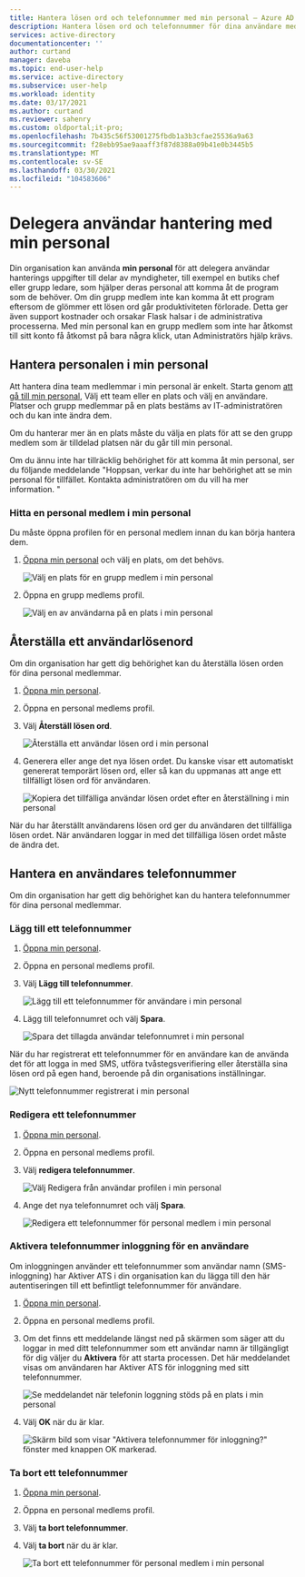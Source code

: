 ```yaml
---
title: Hantera lösen ord och telefonnummer med min personal – Azure AD | Microsoft Docs
description: Hantera lösen ord och telefonnummer för dina användare med min personal
services: active-directory
documentationcenter: ''
author: curtand
manager: daveba
ms.topic: end-user-help
ms.service: active-directory
ms.subservice: user-help
ms.workload: identity
ms.date: 03/17/2021
ms.author: curtand
ms.reviewer: sahenry
ms.custom: oldportal;it-pro;
ms.openlocfilehash: 7b435c56f53001275fbdb1a3b3cfae25536a9a63
ms.sourcegitcommit: f28ebb95ae9aaaff3f87d8388a09b41e0b3445b5
ms.translationtype: MT
ms.contentlocale: sv-SE
ms.lasthandoff: 03/30/2021
ms.locfileid: "104583606"
---
```

# <a name="delegate-user-management-with-my-staff"></a>Delegera användar hantering med min personal

Din organisation kan använda **min personal** för att delegera användar hanterings uppgifter till delar av myndigheter, till exempel en butiks chef eller grupp ledare, som hjälper deras personal att komma åt de program som de behöver. Om din grupp medlem inte kan komma åt ett program eftersom de glömmer ett lösen ord går produktiviteten förlorade. Detta ger även support kostnader och orsakar Flask halsar i de administrativa processerna.  Med min personal kan en grupp medlem som inte har åtkomst till sitt konto få åtkomst på bara några klick, utan Administratörs hjälp krävs.

## <a name="manage-your-staff-in-my-staff"></a>Hantera personalen i min personal

Att hantera dina team medlemmar i min personal är enkelt. Starta genom [att gå till min personal](https://aka.ms/mystaff), Välj ett team eller en plats och välj en användare. Platser och grupp medlemmar på en plats bestäms av IT-administratören och du kan inte ändra dem.

Om du hanterar mer än en plats måste du välja en plats för att se den grupp medlem som är tilldelad platsen när du går till min personal.

Om du ännu inte har tillräcklig behörighet för att komma åt min personal, ser du följande meddelande "Hoppsan, verkar du inte har behörighet att se min personal för tillfället. Kontakta administratören om du vill ha mer information. "

### <a name="find-a-staff-member-in-my-staff"></a>Hitta en personal medlem i min personal

Du måste öppna profilen för en personal medlem innan du kan börja hantera dem.

1. [Öppna min personal](https://aka.ms/mystaff) och välj en plats, om det behövs.

    ![Välj en plats för en grupp medlem i min personal](media/my-staff-team-manager/allaus.png)

1. Öppna en grupp medlems profil.

    ![Välj en av användarna på en plats i min personal](media/my-staff-team-manager/aupage.png)

## <a name="reset-a-user-password"></a>Återställa ett användarlösenord

Om din organisation har gett dig behörighet kan du återställa lösen orden för dina personal medlemmar.

1. [Öppna min personal](https://aka.ms/mystaff).
1. Öppna en personal medlems profil.
1. Välj **Återställ lösen ord**.

    ![Återställa ett användar lösen ord i min personal](media/my-staff-team-manager/resetpassword1.png)

1. Generera eller ange det nya lösen ordet. Du kanske visar ett automatiskt genererat temporärt lösen ord, eller så kan du uppmanas att ange ett tillfälligt lösen ord för användaren.

    ![Kopiera det tillfälliga användar lösen ordet efter en återställning i min personal](media/my-staff-team-manager/resetpassword2.png)

När du har återställt användarens lösen ord ger du användaren det tillfälliga lösen ordet. När användaren loggar in med det tillfälliga lösen ordet måste de ändra det.

## <a name="manage-a-users-phone-number"></a>Hantera en användares telefonnummer

Om din organisation har gett dig behörighet kan du hantera telefonnummer för dina personal medlemmar.

### <a name="add-a-phone-number"></a>Lägg till ett telefonnummer

1. [Öppna min personal](https://aka.ms/mystaff).
1. Öppna en personal medlems profil.
1. Välj **Lägg till telefonnummer**.

    ![Lägg till ett telefonnummer för användare i min personal](media/my-staff-team-manager/addphone1.png)

1. Lägg till telefonnumret och välj **Spara**.

    ![Spara det tillagda användar telefonnumret i min personal](media/my-staff-team-manager/addphone2.png)

När du har registrerat ett telefonnummer för en användare kan de använda det för att logga in med SMS, utföra tvåstegsverifiering eller återställa sina lösen ord på egen hand, beroende på din organisations inställningar.

![Nytt telefonnummer registrerat i min personal](media/my-staff-team-manager/addphone3.png)

### <a name="edit-a-phone-number"></a>Redigera ett telefonnummer

1. [Öppna min personal](https://aka.ms/mystaff).
1. Öppna en personal medlems profil.
1. Välj **redigera telefonnummer**.

    ![Välj Redigera från användar profilen i min personal](media/my-staff-team-manager/editphone2.png)

1. Ange det nya telefonnumret och välj **Spara**.

    ![Redigera ett telefonnummer för personal medlem i min personal](media/my-staff-team-manager/editphone1.png)

### <a name="enable-phone-number-sign-in-for-a-user"></a>Aktivera telefonnummer inloggning för en användare

Om inloggningen använder ett telefonnummer som användar namn (SMS-inloggning) har Aktiver ATS i din organisation kan du lägga till den här autentiseringen till ett befintligt telefonnummer för användare.

1. [Öppna min personal](https://aka.ms/mystaff).
1. Öppna en personal medlems profil.
1. Om det finns ett meddelande längst ned på skärmen som säger att du loggar in med ditt telefonnummer som ett användar namn är tillgängligt för dig väljer du **Aktivera** för att starta processen. Det här meddelandet visas om användaren har Aktiver ATS för inloggning med sitt telefonnummer.

    ![Se meddelandet när telefonin loggning stöds på en plats i min personal](media/my-staff-team-manager/enableforms1.png)

1. Välj **OK** när du är klar.

    ![Skärm bild som visar "Aktivera telefonnummer för inloggning?" fönster med knappen OK markerad.](media/my-staff-team-manager/enableforms2.png)

### <a name="remove-a-phone-number"></a>Ta bort ett telefonnummer

1. [Öppna min personal](https://aka.ms/mystaff).
1. Öppna en personal medlems profil.
1. Välj **ta bort telefonnummer**.
1. Välj **ta bort** när du är klar.

    ![Ta bort ett telefonnummer för personal medlem i min personal](media/my-staff-team-manager/deletephone1.png)
